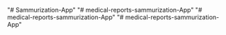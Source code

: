 "# Sammurization-App" 
"# medical-reports-sammurization-App" 
"# medical-reports-sammurization-App" 
"# medical-reports-sammurization-App" 
